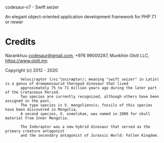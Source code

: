 codesaur-v7 - Swift seizer

An elegant object-oriented application development framework for PHP 7.1 or newer

# Credits
Narankhuu <codesaur@gmail.com>, +976 99000287, Munkhiin Ololt LLC, https://www.ololt.mn 

Copyright (c) 2012 - 2020

           Velociraptor (/vɪˈlɒsɪræptər/; meaning "swift seizer" in Latin) is a genus of dromaeosaurid theropod dinosaur that lived
           approximately 75 to 71 million years ago during the later part of the Cretaceous Period.
           Two species are currently recognized, although others have been assigned in the past.
           The type species is V. mongoliensis; fossils of this species have been discovered in Mongolia.
           A second species, V. osmolskae, was named in 2008 for skull material from Inner Mongolia.

           The Indoraptor was a new hybrid dinosaur that served as the primary creature antagonist
           and the secondary antagonist of Jurassic World: Fallen Kingdom.

